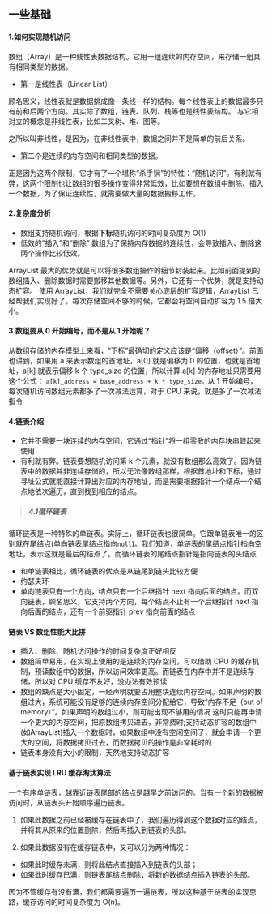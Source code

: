 ## 一些基础

#### 1.如何实现随机访问
数组（Array）是一种线性表数据结构。它用一组连续的内存空间，来存储一组具有相同类型的数据。

* 第一是线性表（Linear List）

顾名思义，线性表就是数据排成像一条线一样的结构。每个线性表上的数据最多只有前和后两个方向。其实除了数组，链表、队列、栈等也是线性表结构。
与它相对立的概念是非线性表，比如二叉树、堆、图等。

之所以叫非线性，是因为，在非线性表中，数据之间并不是简单的前后关系。

* 第二个是连续的内存空间和相同类型的数据。

正是因为这两个限制，它才有了一个堪称“杀手锏”的特性：“随机访问”。有利就有弊，这两个限制也让数组的很多操作变得非常低效，比如要想在数组中删除、插入一个数据，为了保证连续性，就需要做大量的数据搬移工作。

#### 2.复杂度分析
* 数组支持随机访问，根据**下标**随机访问的时间复杂度为 O(1)
* 低效的“插入”和“删除”
数组为了保持内存数据的连续性，会导致插入、删除这两个操作比较低效。

ArrayList 最大的优势就是可以将很多数组操作的细节封装起来。比如前面提到的数组插入、删除数据时需要搬移其他数据等。另外，它还有一个优势，就是支持动态扩容。
使用 ArrayList，我们就完全不需要关心底层的扩容逻辑，ArrayList 已经帮我们实现好了。每次存储空间不够的时候，它都会将空间自动扩容为 1.5 倍大小。

#### 3.数组要从 0 开始编号，而不是从 1 开始呢？
从数组存储的内存模型上来看，“下标”最确切的定义应该是“偏移（offset）”。前面也讲到，如果用 a 来表示数组的首地址，a[0] 就是偏移为 0 的位置，也就是首地址，a[k] 就表示偏移 k 个 type_size 的位置，所以计算 a[k] 的内存地址只需要用这个公式：
```a[k]_address = base_address + k * type_size。```从 1 开始编号，每次随机访问数组元素都多了一次减法运算，对于 CPU 来说，就是多了一次减法指令

#### 4.链表介绍
* 它并不需要一块连续的内存空间，它通过“指针”将一组零散的内存块串联起来使用
* 有利就有弊。链表要想随机访问第 k 个元素，就没有数组那么高效了。因为链表中的数据并非连续存储的，所以无法像数组那样，根据首地址和下标，通过寻址公式就能直接计算出对应的内存地址，而是需要根据指针一个结点一个结点地依次遍历，直到找到相应的结点。
>##### 4.1循环链表
循环链表是一种特殊的单链表。实际上，循环链表也很简单。它跟单链表唯一的区别就在尾结点(单向链表尾结点指向`null`)。我们知道，单链表的尾结点指针指向空地址，表示这就是最后的结点了。而循环链表的尾结点指针是指向链表的头结点
* 和单链表相比，循环链表的优点是从链尾到链头比较方便
* 约瑟夫环
* 单向链表只有一个方向，结点只有一个后继指针 next 指向后面的结点。而双向链表，顾名思义，它支持两个方向，每个结点不止有一个后继指针 next 指向后面的结点，还有一个前驱指针 prev 指向前面的结点

#### 链表 VS 数组性能大比拼
* 插入、删除、随机访问操作的时间复杂度正好相反
* 数组简单易用，在实现上使用的是连续的内存空间，可以借助 CPU 的缓存机制，预读数组中的数据，所以访问效率更高。而链表在内存中并不是连续存储，所以对 CPU 缓存不友好，没办法有效预读
* 数组的缺点是大小固定，一经声明就要占用整块连续内存空间。如果声明的数组过大，系统可能没有足够的连续内存空间分配给它，导致“内存不足（out of memory）”。如果声明的数组过小，则可能出现不够用的情况
这时只能再申请一个更大的内存空间，把原数组拷贝进去，非常费时;支持动态扩容的数组中(如ArrayList)插入一个数据时，如果数组中没有空闲空间了，就会申请一个更大的空间，将数据拷贝过去，而数据拷贝的操作是非常耗时的
* 链表本身没有大小的限制，天然地支持动态扩容

#### 基于链表实现 LRU 缓存淘汰算法
一个有序单链表，越靠近链表尾部的结点是越早之前访问的。当有一个新的数据被访问时，从链表头开始顺序遍历链表。

1. 如果此数据之前已经被缓存在链表中了，我们遍历得到这个数据对应的结点，并将其从原来的位置删除，然后再插入到链表的头部。

2. 如果此数据没有在缓存链表中，又可以分为两种情况：

* 如果此时缓存未满，则将此结点直接插入到链表的头部；
* 如果此时缓存已满，则链表尾结点删除，将新的数据结点插入链表的头部。

因为不管缓存有没有满，我们都需要遍历一遍链表，所以这种基于链表的实现思路，缓存访问的时间复杂度为 O(n)。


